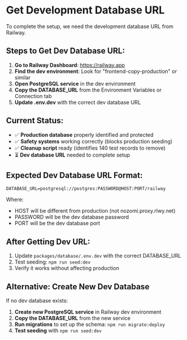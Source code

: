 # Get Development Database URL

To complete the setup, we need the development database URL from Railway.

## Steps to Get Dev Database URL:

1. **Go to Railway Dashboard**: https://railway.app
2. **Find the dev environment**: Look for "frontend-copy-production" or similar
3. **Open PostgreSQL service** in the dev environment
4. **Copy the DATABASE_URL** from the Environment Variables or Connection tab
5. **Update .env.dev** with the correct dev database URL

## Current Status:

- ✅ **Production database** properly identified and protected
- ✅ **Safety systems** working correctly (blocks production seeding)
- ✅ **Cleanup script** ready (identifies 140 test records to remove)
- ⏳ **Dev database URL** needed to complete setup

## Expected Dev Database URL Format:

```
DATABASE_URL=postgresql://postgres:PASSWORD@HOST:PORT/railway
```

Where:
- HOST will be different from production (not nozomi.proxy.rlwy.net)
- PASSWORD will be the dev database password
- PORT will be the dev database port

## After Getting Dev URL:

1. Update `packages/database/.env.dev` with the correct DATABASE_URL
2. Test seeding: `npm run seed:dev`
3. Verify it works without affecting production

## Alternative: Create New Dev Database

If no dev database exists:

1. **Create new PostgreSQL service** in Railway dev environment
2. **Copy the DATABASE_URL** from the new service
3. **Run migrations** to set up the schema: `npm run migrate:deploy`
4. **Test seeding** with `npm run seed:dev`